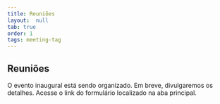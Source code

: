 ```yaml
---
title: Reuniões
layout:  null
tab: true
order: 1
tags: meeting-tag
---
```


## Reuniões
O evento inaugural está sendo organizado. Em breve, divulgaremos os detalhes. Acesse o link do formulário localizado na aba principal.
